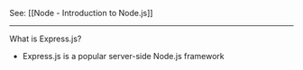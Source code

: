 See: [[Node - Introduction to Node.js]]

--- 

What is Express.js?
- Express.js is a popular server-side Node.js framework

